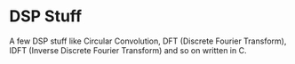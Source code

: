 # DSP Stuff

A few DSP stuff like Circular Convolution, DFT (Discrete Fourier Transform), IDFT (Inverse Discrete Fourier Transform) and so on written in C.

